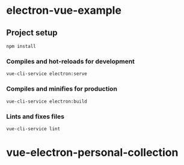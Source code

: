 # electron-vue-example

## Project setup
```
npm install
```

### Compiles and hot-reloads for development
```
vue-cli-service electron:serve
```

### Compiles and minifies for production
```
vue-cli-service electron:build
```

### Lints and fixes files
```
vue-cli-service lint
```

# vue-electron-personal-collection

